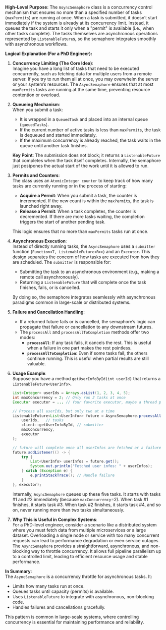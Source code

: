 **High-Level Purpose:**
The `AsyncSemaphore` class is a concurrency control mechanism that ensures no more than a specified number of tasks (`maxPermits`) are running at once. When a task is submitted, it doesn’t start immediately if the system is already at its concurrency limit. Instead, it queues the task and starts it only when a "permit" is available (i.e., when other tasks complete). The tasks themselves are asynchronous operations represented by `ListenableFuture`s, so the semaphore integrates smoothly with asynchronous workflows.

**Logical Explanation (For a PhD Engineer):**

1. **Concurrency Limiting (The Core Idea)**:  
   Imagine you have a long list of tasks that need to be executed concurrently, such as fetching data for multiple users from a remote server. If you try to run them all at once, you may overwhelm the server or your system’s resources. The `AsyncSemaphore` ensures that at most `maxPermits` tasks are running at the same time, preventing resource contention or overload.

2. **Queueing Mechanism**:  
   When you submit a task:
   - It is wrapped in a `QueuedTask` and placed into an internal queue (`queuedTasks`).
   - If the current number of active tasks is less than `maxPermits`, the task is dequeued and started immediately.
   - If the maximum concurrency is already reached, the task waits in the queue until another task finishes.

   **Key Point**: The submission does not block; it returns a `ListenableFuture` that completes when the task itself completes. Internally, the semaphore just postpones the actual start of the work until it is allowed to run.

3. **Permits and Counters**:  
   The class uses an `AtomicInteger counter` to keep track of how many tasks are currently running or in the process of starting:
   - **Acquire a Permit**: When you submit a task, the counter is incremented. If the new count is within the `maxPermits`, the task is launched right away.
   - **Release a Permit**: When a task completes, the counter is decremented. If there are more tasks waiting, the completion triggers the start of another pending task.

   This logic ensures that no more than `maxPermits` tasks run at once.

4. **Asynchronous Execution**:  
   Instead of directly running tasks, the `AsyncSemaphore` uses a `submitter` function (`Function<T, ListenableFuture<R>>`) and an `Executor`. This design separates the concern of how tasks are executed from how they are scheduled. The `submitter` is responsible for:
   - Submitting the task to an asynchronous environment (e.g., making a remote call asynchronously).
   - Returning a `ListenableFuture` that will complete once the task finishes, fails, or is cancelled.

   By doing so, the semaphore integrates seamlessly with asynchronous paradigms common in large-scale or distributed systems.

5. **Failure and Cancellation Handling**:  
   - If a returned future fails or is cancelled, the semaphore’s logic can propagate that failure or cancellation to any downstream futures.
   - The `processAll` and `processAllToCompletion` methods offer two modes:
     - **`processAll`**: If any task fails, it cancels the rest. This is useful when a failure in one part makes the rest pointless.
     - **`processAllToCompletion`**: Even if some tasks fail, the others continue running. This is useful when partial results are still valuable.

6. **Usage Example**:  
   Suppose you have a method `getUserInfoById(int userId)` that returns a `ListenableFuture<UserInfo>`.

   ```java
   List<Integer> userIds = Arrays.asList(1, 2, 3, 4, 5);
   int maxConcurrency = 2; // Only run 2 tasks at once
   Executor executor = ... // Your favorite executor, maybe a thread pool
   
   // Process all userIds, but only two at a time
   ListenableFuture<List<UserInfo>> future = AsyncSemaphore.processAll(
       userIds,   // tasks
       client::getUserInfoById, // submitter
       maxConcurrency,
       executor
   );
   
   // future will complete once all userInfos are fetched or a failure occurs
   future.addListener(() -> {
       try {
           List<UserInfo> userInfos = future.get();
           System.out.println("Fetched user infos: " + userInfos);
       } catch (Exception e) {
           e.printStackTrace(); // Handle failure
       }
   }, executor);
   ```

   Internally, `AsyncSemaphore` queues up these five tasks. It starts with tasks #1 and #2 immediately (because `maxConcurrency`=2). When task #1 finishes, it starts task #3. When task #2 finishes, it starts task #4, and so on, never running more than two tasks simultaneously.

7. **Why This is Useful in Complex Systems**:  
   For a PhD-level engineer, consider a scenario like a distributed system where you must fetch data from multiple microservices or a large dataset. Overloading a single node or service with too many concurrent requests can lead to performance degradation or even service outages. The `AsyncSemaphore` provides a straightforward, asynchronous, and non-blocking way to throttle concurrency. It allows full pipeline parallelism up to a controlled limit, leading to efficient resource usage and stable performance.

**In Summary**:  
The `AsyncSemaphore` is a concurrency throttle for asynchronous tasks. It:
- Limits how many tasks run at once.
- Queues tasks until capacity (permits) is available.
- Uses `ListenableFuture` to integrate with asynchronous, non-blocking code.
- Handles failures and cancellations gracefully.

This pattern is common in large-scale systems, where controlling concurrency is essential for maintaining performance and reliability.